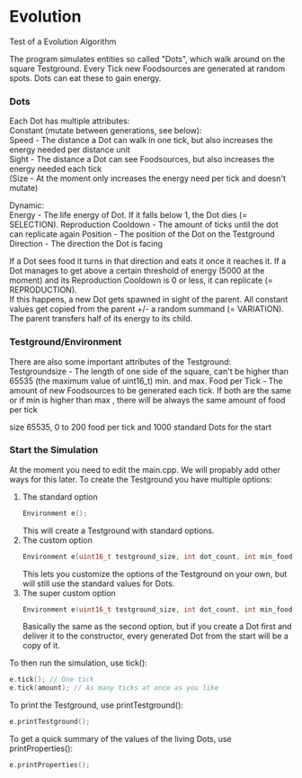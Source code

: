 # Evolution
Test of a Evolution Algorithm

The program simulates entities so called "Dots", which walk around on the square Testground. Every Tick new Foodsources are generated at random spots. Dots can eat these to gain energy.  

### Dots

Each Dot has multiple attributes:  
Constant (mutate between generations, see below):  
Speed - The distance a Dot can walk in one tick, but also increases the energy needed per distance unit  
Sight - The distance a Dot can see Foodsources, but also increases the energy needed each tick  
(Size - At the moment only increases the energy need per tick and doesn't mutate)

Dynamic:  
Energy - The life energy of Dot. If it falls below 1, the Dot dies (= SELECTION).
Reproduction Cooldown - The amount of ticks until the dot can replicate again
Position - The position of the Dot on the Testground
Direction - The direction the Dot is facing

If a Dot sees food it turns in that direction and eats it once it reaches it. If a Dot manages to get above a certain threshold of energy (5000 at the moment) and its Reproduction Cooldown is 0 or less, it can replicate (= REPRODUCTION).  
If this happens, a new Dot gets spawned in sight of the parent. All constant values get copied from the parent +/- a random summand (= VARIATION). The parent transfers half of its energy to its child.


### Testground/Environment

There are also some important attributes of the Testground:  
Testgroundsize - The length of one side of the square, can't be higher than 65535 (the maximum value of uint16_t)
min. and max. Food per Tick - The amount of new Foodsources to be generated each tick. If both are the same or if min is higher than  max , there will be always the same amount of food per tick  

size 65535, 0 to 200 food per tick and 1000 standard Dots for the start

### Start the Simulation
At the moment you need to edit the main.cpp. We will propably add other ways for this later.
To create the Testground you have multiple options:  
1. The standard option  
    ```C++
    Environment e();
    ```
    This will create a Testground with standard options.
2. The custom option
    ```C++
    Environment e(uint16_t testground_size, int dot_count, int min_food_count, int max_food_count)
    ```
    This lets you customize the options of the Testground on your own, but will still use the standard values for Dots.
3. The super custom option
    ```C++
    Environment e(uint16_t testground_size, int dot_count, int min_food_count, int max_food_count, Dot start_dot)
    ```
    Basically the same as the second option, but if you create a Dot first and deliver it to the constructor, every generated Dot from the start will be a copy of it.  
    
To then run the simulation, use tick():  
```C++
e.tick(); // One tick
e.tick(amount); // As many ticks at once as you like
```
To print the Testground, use printTestground():  
```C++
e.printTestground();
```
To get a quick summary of the values of the living Dots, use printProperties():  
```C++
e.printProperties();
```
